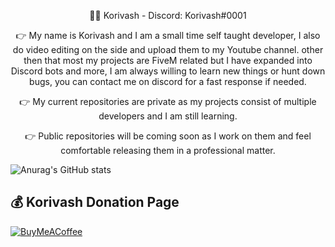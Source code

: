 <p align="center">
 👨‍💻 Korivash - Discord: Korivash#0001
<p align="center">
👉 My name is Korivash and I am a small time self taught developer, I also do video editing on the side and upload them to my Youtube channel.
other then that most my projects are FiveM related but I have expanded into Discord bots and more, I am always willing to learn new things or hunt down bugs, you can contact me on discord for a fast response if needed.
<p align="center">
👉 My current repositories are private as my projects consist of multiple developers and I am still learning.
<p align="center">
👉 Public repositories will be coming soon as I work on them and feel comfortable releasing them in a professional matter.

<p align="center">


![Anurag's GitHub stats](https://github-readme-stats.vercel.app/api?username=Korivash&theme=dark&show_icons=true)

<p align="center">

 ## 💰 Korivash Donation Page
  [![BuyMeACoffee](https://img.shields.io/badge/Buy%20Me%20a%20Coffee-ffdd00?style=for-the-badge&logo=buy-me-a-coffee&logoColor=black)](https://ko-fi.com/koirvash) 
</p>


<!--
**Korivash/Korivash** is a ✨ _special_ ✨ repository because its `README.md` (this file) appears on your GitHub profile.

Here are some ideas to get you started:

- 🔭 I’m currently working on ...
- 🌱 I’m currently learning ...
- 👯 I’m looking to collaborate on ...
- 🤔 I’m looking for help with ...
- 💬 Ask me about ...
- 📫 How to reach me: ...
- 😄 Pronouns: ...
- ⚡ Fun fact: ...
- 👨‍💻
- 👉
-->
